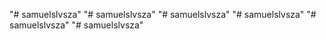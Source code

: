 "# samuelslvsza" 
"# samuelslvsza" 
"# samuelslvsza" 
"# samuelslvsza" 
"# samuelslvsza" 
"# samuelslvsza" 
